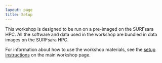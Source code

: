 ```yaml
---
layout: page
title: Setup
---
```


This workshop is designed to be run on a pre-imaged on the SURFsara HPC. All the software and data used in the workshop are 
bundled in data images on the SURFsara HPC. 

For information about how to use the workshop materials, see the [setup instructions](https://nioo-knaw.github.io/2019-02-05-wageningen-genomics/#setup) on the main workshop page.
